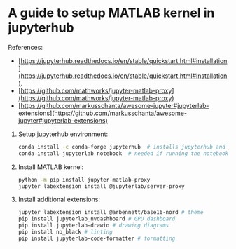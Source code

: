 # A guide to setup MATLAB kernel in jupyterhub

References:
- [https://jupyterhub.readthedocs.io/en/stable/quickstart.html#installation](https://jupyterhub.readthedocs.io/en/stable/quickstart.html#installation).
- [https://github.com/mathworks/jupyter-matlab-proxy](https://github.com/mathworks/jupyter-matlab-proxy)
- [https://github.com/markusschanta/awesome-jupyter#jupyterlab-extensions](https://github.com/markusschanta/awesome-jupyter#jupyterlab-extensions)

1. Setup jupyterhub environment:

    ```bash
    conda install -c conda-forge jupyterhub  # installs jupyterhub and proxy
    conda install jupyterlab notebook  # needed if running the notebook servers in the same environmen
    ```

2. Install MATLAB kernel:

    ```bash
    python -m pip install jupyter-matlab-proxy
    jupyter labextension install @jupyterlab/server-proxy
    ```

3. Install additional extensions:

    ```bash
    jupyter labextension install @arbennett/base16-nord # theme
    pip install jupyterlab_nvdashboard # GPU dashboard
    pip install jupyterlab-drawio # drawing diagrams
    pip install nb_black # linting
    pip install jupyterlab-code-formatter # formatting
    ```


